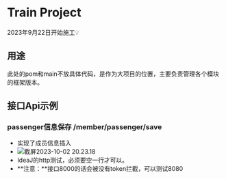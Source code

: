 # Train Project

2023年9月22日开始施工💡


## 用途

此处的pom和main不放具体代码，是作为大项目的位置，主要负责管理各个模块的框架版本。



## 接口Api示例

### passenger信息保存 /member/passenger/save

- 实现了成员信息插入
- ![截屏2023-10-02 20.23.18](https://fastly.jsdelivr.net/gh/52chen/imagebed2023@main/uPic/%E6%88%AA%E5%B1%8F2023-10-02%2020.23.18.png)
- IdeaJ的http测试，必须要空一行才可以。
- **注意：**接口8000的话会被没有token拦截，可以测试8080
